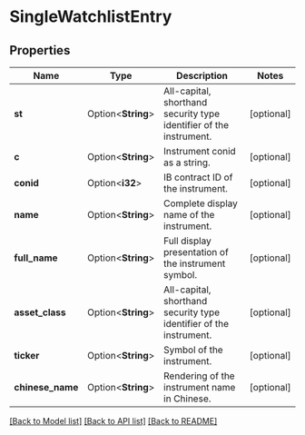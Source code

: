 # SingleWatchlistEntry

## Properties

Name | Type | Description | Notes
------------ | ------------- | ------------- | -------------
**st** | Option<**String**> | All-capital, shorthand security type identifier of the instrument. | [optional]
**c** | Option<**String**> | Instrument conid as a string. | [optional]
**conid** | Option<**i32**> | IB contract ID of the instrument. | [optional]
**name** | Option<**String**> | Complete display name of the instrument. | [optional]
**full_name** | Option<**String**> | Full display presentation of the instrument symbol. | [optional]
**asset_class** | Option<**String**> | All-capital, shorthand security type identifier of the instrument. | [optional]
**ticker** | Option<**String**> | Symbol of the instrument. | [optional]
**chinese_name** | Option<**String**> | Rendering of the instrument name in Chinese. | [optional]

[[Back to Model list]](../README.md#documentation-for-models) [[Back to API list]](../README.md#documentation-for-api-endpoints) [[Back to README]](../README.md)

